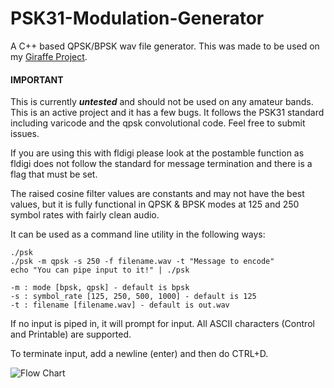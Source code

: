 # PSK31-Modulation-Generator
A C++ based QPSK/BPSK wav file generator. This was made to be used on my [Giraffe Project](https://github.com/joshua-jerred/Giraffe).

#### IMPORTANT

This is currently ***untested*** and should not be used on any amateur bands. This is an active project and it has a few bugs. 
It follows the PSK31 standard including varicode and the qpsk convolutional code. Feel free to submit issues.

If you are using this with fldigi please look at the postamble function as fldigi does not follow the standard for message termination and there is a flag that must be set.

The raised cosine filter values are constants and may not have the best values, but it is fully functional in QPSK & BPSK modes at 125 and 250 symbol rates with fairly clean audio.

It can be used as a command line utility in the following ways:
```
./psk
./psk -m qpsk -s 250 -f filename.wav -t "Message to encode"
echo "You can pipe input to it!" | ./psk

-m : mode [bpsk, qpsk] - default is bpsk
-s : symbol_rate [125, 250, 500, 1000] - default is 125
-t : filename [filename.wav] - default is out.wav
```
If no input is piped in, it will prompt for input. All ASCII characters (Control and Printable) are supported.

To terminate input, add a newline (enter) and then do CTRL+D.





![Flow Chart](https://user-images.githubusercontent.com/19292194/203744196-0c35e758-d7cb-4656-9598-3b5b2fe2c8ef.png)
